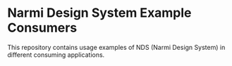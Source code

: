 # Narmi Design System Example Consumers

This repository contains usage examples of NDS (Narmi Design System) in different consuming applications.
